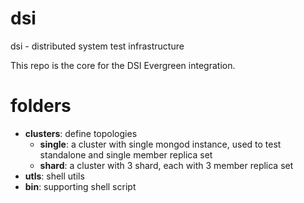 # dsi
dsi - distributed system test infrastructure

This repo is the core for the DSI Evergreen integration. 

# folders
- **clusters**: define topologies    
  - **single**: a cluster with single mongod instance, used to test standalone and single member replica set
  - **shard**: a cluster with 3 shard, each with 3 member replica set
- **utls**: shell utils
- **bin**: supporting shell script

